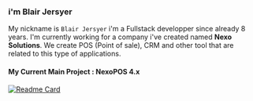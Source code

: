 ### i'm Blair Jersyer
My nickname is `Blair Jersyer` i'm a Fullstack developper since already 8 years. I'm currently working for a company i've created named **Nexo Solutions**. We create POS (Point of sale), CRM and other tool that are related to this type of applications.

#### My Current Main Project : NexoPOS 4.x
[![Readme Card](https://github-readme-stats.vercel.app/api/pin/?username=blair2004&repo=NexoPOS-4x)](https://github.com/anuraghazra/github-readme-stats)
